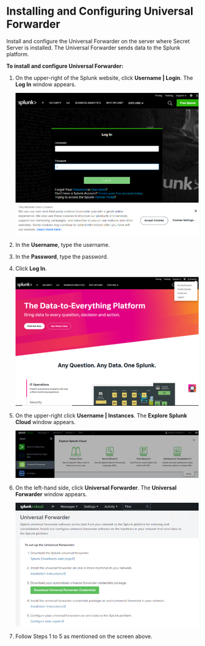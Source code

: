 [title]: # (Installing and Configuring Universal Forwarder)
[tags]: # (introduction)
[priority]: # (102)
# Installing and Configuring Universal Forwarder

Install and configure the Universal Forwarder on the server where Secret
Server is installed. The Universal Forwarder sends data to the Splunk platform.

__To install and configure Universal Forwarder:__

1. On the upper-right of the Splunk website, click __Username | Login__.
    The __Log In__ window appears.  

    ![Splunk website](images/56ab3b54a0a22b234d827f0d5d32f75f.png)
1. In the __Username__, type the username.

1. In the __Password__, type the password.

1. Click __Log In__.  

    ![Log In](images/d0e348f8a0eb4f969304c5a89861463d.png)
1. On the upper-right click __Username | Instances__. The __Explore Splunk Cloud__ window appears.  

    ![Explore Splunk Cloud](images/fa1d745fea3e796fbd5db0c5293eee4f.png)
1. On the left-hand side, click __Universal Forwarder__. The __Universal
    Forwarder__ window appears.

    ![Universal Forwarder](images/e4175952698e7c8378a6a3dd16ab97a0.png)
1. Follow Steps 1 to 5 as mentioned on the screen above.
